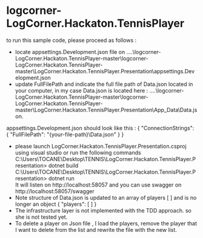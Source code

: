 # logcorner-LogCorner.Hackaton.TennisPlayer
to run this sample code, please proceed as follows :

- locate appsettings.Development.json file on  ....\logcorner-LogCorner.Hackaton.TennisPlayer-master\logcorner-LogCorner.Hackaton.TennisPlayer-master\LogCorner.Hackaton.TennisPlayer.Presentation\appsettings.Development.json   
- update FullFilePath and indicate the full file path of Data.json located in your computer, 
in my case Data.json is located here : ....\logcorner-LogCorner.Hackaton.TennisPlayer-master\logcorner-LogCorner.Hackaton.TennisPlayer-master\LogCorner.Hackaton.TennisPlayer.Presentation\App_Data\Data.json.

appsettings.Development.json should look like this :
{
  "ConnectionStrings": {
    "FullFilePath": "{your-file-path}\\Data.json"
  }
}

- please launch LogCorner.Hackaton.TennisPlayer.Presentation.csproj using visual studio or run the  following commands 
            C:\Users\TOCANE\Desktop\TENNIS\LogCorner.Hackaton.TennisPlayer.Presentation> dotnet build  
            C:\Users\TOCANE\Desktop\TENNIS\LogCorner.Hackaton.TennisPlayer.Presentation> dotnet run   
 It will listen on http://localhost:58057 and you can use swagger on http://localhost:58057/swagger
- Note structure of Data.json is updated to an array of players [ ]  and is no longer an object  { "players": [ ] }
- The infrastructure layer is not implemented with the TDD approach. so she is not tested yet.
- To delete a player on Json file , I load the players, remove the player that I want to delete from the list and rewrite the file with the new list.
